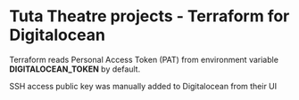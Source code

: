 # Tuta Theatre projects - Terraform for Digitalocean

Terraform reads Personal Access Token (PAT) from environment variable **DIGITALOCEAN_TOKEN** by default.

SSH access public key was manually added to Digitalocean from their UI
